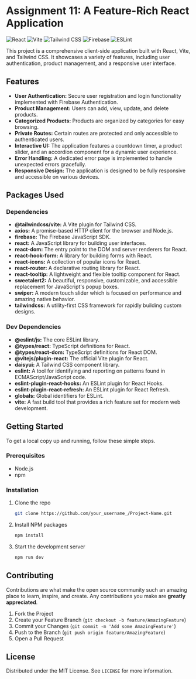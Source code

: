 # Assignment 11: A Feature-Rich React Application

![React](https://img.shields.io/badge/react-%2320232a.svg?style=for-the-badge&logo=react&logoColor=%2361DAFB)
![Vite](https://img.shields.io/badge/vite-%23646CFF.svg?style=for-the-badge&logo=vite&logoColor=white)
![Tailwind CSS](https://img.shields.io/badge/tailwindcss-%2338B2AC.svg?style=for-the-badge&logo=tailwind-css&logoColor=white)
![Firebase](https://img.shields.io/badge/firebase-%23039BE5.svg?style=for-the-badge&logo=firebase&logoColor=white)
![ESLint](https://img.shields.io/badge/eslint-3A33D1?style=for-the-badge&logo=eslint&logoColor=white)

This project is a comprehensive client-side application built with React, Vite, and Tailwind CSS. It showcases a variety of features, including user authentication, product management, and a responsive user interface.

## Features

*   **User Authentication:** Secure user registration and login functionality implemented with Firebase Authentication.
*   **Product Management:** Users can add, view, update, and delete products.
*   **Categorized Products:** Products are organized by categories for easy browsing.
*   **Private Routes:** Certain routes are protected and only accessible to authenticated users.
*   **Interactive UI:** The application features a countdown timer, a product slider, and an accordion component for a dynamic user experience.
*   **Error Handling:** A dedicated error page is implemented to handle unexpected errors gracefully.
*   **Responsive Design:** The application is designed to be fully responsive and accessible on various devices.

## Packages Used

### Dependencies

*   **@tailwindcss/vite:** A Vite plugin for Tailwind CSS.
*   **axios:** A promise-based HTTP client for the browser and Node.js.
*   **firebase:** The Firebase JavaScript SDK.
*   **react:** A JavaScript library for building user interfaces.
*   **react-dom:** The entry point to the DOM and server renderers for React.
*   **react-hook-form:** A library for building forms with React.
*   **react-icons:** A collection of popular icons for React.
*   **react-router:** A declarative routing library for React.
*   **react-tooltip:** A lightweight and flexible tooltip component for React.
*   **sweetalert2:** A beautiful, responsive, customizable, and accessible replacement for JavaScript's popup boxes.
*   **swiper:** A modern touch slider which is focused on performance and amazing native behavior.
*   **tailwindcss:** A utility-first CSS framework for rapidly building custom designs.

### Dev Dependencies

*   **@eslint/js:** The core ESLint library.
*   **@types/react:** TypeScript definitions for React.
*   **@types/react-dom:** TypeScript definitions for React DOM.
*   **@vitejs/plugin-react:** The official Vite plugin for React.
*   **daisyui:** A Tailwind CSS component library.
*   **eslint:** A tool for identifying and reporting on patterns found in ECMAScript/JavaScript code.
*   **eslint-plugin-react-hooks:** An ESLint plugin for React Hooks.
*   **eslint-plugin-react-refresh:** An ESLint plugin for React Refresh.
*   **globals:** Global identifiers for ESLint.
*   **vite:** A fast build tool that provides a rich feature set for modern web development.

## Getting Started

To get a local copy up and running, follow these simple steps.

### Prerequisites

*   Node.js
*   npm

### Installation

1.  Clone the repo
    ```sh
    git clone https://github.com/your_username_/Project-Name.git
    ```
2.  Install NPM packages
    ```sh
    npm install
    ```
3.  Start the development server
    ```sh
    npm run dev
    ```

## Contributing

Contributions are what make the open source community such an amazing place to learn, inspire, and create. Any contributions you make are **greatly appreciated**.

1.  Fork the Project
2.  Create your Feature Branch (`git checkout -b feature/AmazingFeature`)
3.  Commit your Changes (`git commit -m 'Add some AmazingFeature'`)
4.  Push to the Branch (`git push origin feature/AmazingFeature`)
5.  Open a Pull Request

## License

Distributed under the MIT License. See `LICENSE` for more information.